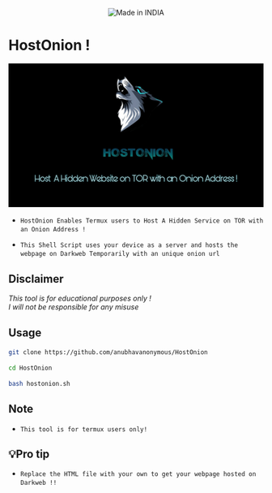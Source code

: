 <p align="center">
<img title="Made in INDIA" src="https://img.shields.io/badge/MADE%20IN-INDIA-SCRIPT?colorA=%23ff8100&colorB=%23017e40&colorC=%23ff0000&style=for-the-badge">

# HostOnion !
<img src="PicsArt_01-11-06.54.19.jpg"><br>
* `HostOnion Enables Termux users to Host A Hidden Service on TOR with an Onion Address !`

* `This Shell Script uses your device as a server and hosts the webpage on Darkweb Temporarily with an unique onion url`

## Disclaimer
*This tool is for educational purposes only !*<br />
*I will not be responsible for any misuse*

## Usage

```bash
git clone https://github.com/anubhavanonymous/HostOnion
```

```bash
cd HostOnion
```

```bash
bash hostonion.sh
```
## Note
* `This tool is for termux users only!`


## 💡Pro tip 
* `Replace the HTML file with your own to get your webpage hosted on Darkweb !!`


